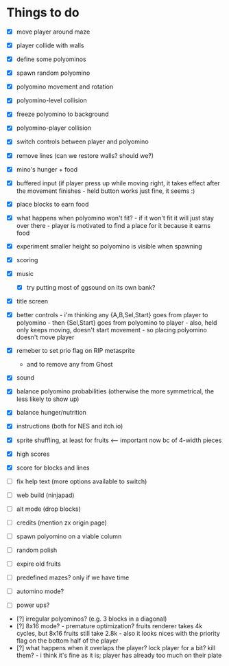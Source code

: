 # Things to do

- [x] move player around maze
- [x] player collide with walls
- [x] define some polyominos
- [x] spawn random polyomino
- [x] polyomino movement and rotation
- [x] polyomino-level collision
- [x] freeze polyomino to background
- [x] polyomino-player collision
- [x] switch controls between player and polyomino
- [x] remove lines (can we restore walls? should we?)
- [x] mino's hunger + food
- [x] buffered input (if player press up while moving right, it takes effect after the movement finishes
      - held button works just fine, it seems :)
- [x] place blocks to earn food
- [x] what happens when polyomino won't fit?
      - if it won't fit it will just stay over there
      - player is motivated to find a place for it because it earns food
- [x] experiment smaller height so polyomino is visible when spawning
- [x] scoring
- [x] music
   - [x] try putting most of ggsound on its own bank?
- [x] title screen

- [x] better controls
      - i'm thinking any {A,B,Sel,Start} goes from player to polyomino
      - then {Sel,Start} goes from polyomino to player
      - also, held only keeps moving, doesn't start movement - so placing polyomino doesn't move player
- [x] remeber to set prio flag on RIP metasprite
     - and to remove any from Ghost
- [x] sound
- [x] balance polyomino probabilities (otherwise the more symmetrical, the less likely to show up)
- [x] balance hunger/nutrition
- [x] instructions (both for NES and itch.io)
- [x] sprite shuffling, at least for fruits <-- important now bc of 4-width pieces
- [x] high scores
- [x] score for blocks and lines
- [ ] fix help text (more options available to switch)
- [ ] web build (ninjapad)
- [ ] alt mode (drop blocks)
- [ ] credits (mention zx origin page)
- [ ] spawn polyomino on a viable column
- [ ] random polish
- [ ] expire old fruits
- [ ] predefined mazes? only if we have time
- [ ] automino mode?
- [ ] power ups?
- [?] irregular polyominos? (e.g. 3 blocks in a diagonal)
- [?] 8x16 mode?
      - premature optimization?
        fruits renderer takes 4k cycles, but 8x16 fruits still take 2.8k
      - also it looks nices with the priority flag on the bottom half of the player
- [?] what happens when it overlaps the player? lock player for a bit? kill them?
      - i think it's fine as it is; player has already too much on their plate
